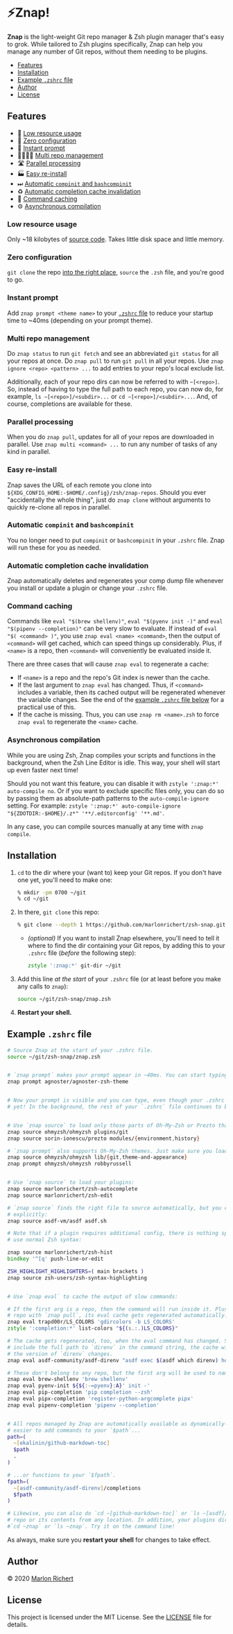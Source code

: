 # ⚡️Znap!
**Znap** is the light-weight Git repo manager & Zsh plugin manager that's easy to grok. While
tailored to Zsh plugins specifically, Znap can help you manage any number of Git repos, without them
needing to be plugins.

* [Features](#features)
* [Installation](#installation)
* [Example `.zshrc` file](#example-zshrc-file)
* [Author](#author)
* [License](#license)

## Features
* 🐥 [Low resource usage](#low-resource-usage)
* 🔌 [Zero configuration](#zero-configuration)
* 🏃 [Instant prompt](#instant-prompt)
* 👨‍👩‍👧‍👦 [Multi repo management](#multi-repo-management)
* 🛣 [Parallel processing](#parallel-processing)
* 🏭 [Easy re-install](#easy-re-install)
* ⏭ [Automatic `compinit` and `bashcompinit`](#automatic-compinit-and-bashcompinit)
* ♻️ [Automatic completion cache invalidation](#automatic-completion-cache-invalidation)
* 🥫 [Command caching](#command-caching)
* ⚙️ [Asynchronous compilation](#asynchronous-compilation)

### Low resource usage
Only ~18 kilobytes of [source code](#functions). Takes little disk space and little memory.

### Zero configuration
`git clone` the repo [into the right place](#installation), `source` the `.zsh` file, and you're
good to go.

### Instant prompt
Add `znap prompt <theme name>` to your [`.zshrc` file](#example-zshrc) to reduce your startup
time to ~40ms (depending on your prompt theme).

### Multi repo management
Do `znap status` to run `git fetch` and see an abbreviated `git status` for all your repos at
once. Do `znap pull` to run `git pull` in all your repos. Use `znap ignore <repo> <pattern> ...`
to add entries to your repo's local exclude list.

Additionally, each of your repo dirs can now be referred to with `~[<repo>]`. So, instead of having
to type the full path to each repo, you can now do, for example, `ls ~[<repo>]/<subdir>...` or
`cd ~[<repo>]/<subdir>...`. And, of course, completions are available for these.

### Parallel processing
When you do `znap pull`, updates for all of your repos are downloaded in parallel. Use
`znap multi <command> ...` to run any number of tasks of any kind in parallel.

### Easy re-install
Znap saves the URL of each remote you clone into
`${XDG_CONFIG_HOME:-$HOME/.config}/zsh/znap-repos`. Should you ever "accidentally the whole thing",
just do `znap clone` without arguments to quickly re-clone all repos in parallel.

### Automatic `compinit` and `bashcompinit`
You no longer need to put `compinit` or `bashcompinit` in your `.zshrc` file. Znap will run
these for you as needed.

### Automatic completion cache invalidation
Znap automatically deletes and regenerates your comp dump file whenever you install or update a
plugin or change your `.zshrc` file.

### Command caching
Commands like `eval "$(brew shellenv)"`, `eval "$(pyenv init -)"` and
`eval "$(pipenv --completion)"` can be very slow to evaluate. If instead of
`eval "$( <command> )"`, you use `znap eval <name> <command>`, then the output of `<command>` will
get cached, which can speed things up considerably. Plus, if `<name>` is a repo, then `<command>`
will conveniently be evaluated inside it.

There are three cases that will cause `znap eval` to regenerate a cache:
* If `<name>` is a repo and the repo's Git index is newer than the cache.
* If the last argument to `znap eval` has changed. Thus, if `<command>` includes a variable, then
  its cached output will be regenerated whenever the variable changes. See the end of the
  [example `.zshrc` file below]((#example-zshrc-file)) for a practical use of this.
* If the cache is missing. Thus, you can use `znap rm <name>.zsh` to force `znap eval` to
  regenerate the `<name>` cache.

### Asynchronous compilation
While you are using Zsh, Znap compiles your scripts and functions in the background, when the Zsh
Line Editor is idle. This way, your shell will start up even faster next time!

Should you not want this feature, you can disable it with `zstyle ':znap:*' auto-compile no`. Or if
you want to exclude specific files only, you can do so by passing them as absolute-path patterns to
the `auto-compile-ignore` setting. For example:
`zstyle ':znap:*' auto-compile-ignore "${ZDOTDIR:-$HOME}/.z*" '**/.editorconfig' '**.md'`.

In any case, you can compile sources manually at any time with `znap compile`.

## Installation
  1. `cd` to the dir where your (want to) keep your Git repos. If you don't have one yet, you'll
      need to make one:
      ```zsh
      % mkdir -pm 0700 ~/git
      % cd ~/git
      ```
  1.  In there, `git clone` this repo:
      ```zsh
      % git clone --depth 1 https://github.com/marlonrichert/zsh-snap.git
      ```
      * _(optional)_ If you want to install Znap elsewhere, you'll need to tell it where to find
        the dir containing your Git repos, by adding this to your `.zshrc` file (_before_ the
        following step):
        ```zsh
        zstyle ':znap:*' git-dir ~/git
        ```
  1.  Add this line _at the start_ of your `.zshrc` file (or at least before you make any calls to
      `znap`):
      ```zsh
      source ~/git/zsh-snap/znap.zsh
      ```
  1.  **Restart your shell.**


## Example `.zshrc` file
```zsh
# Source Znap at the start of your .zshrc file.
source ~/git/zsh-snap/znap.zsh


# `znap prompt` makes your prompt appear in ~40ms. You can start typing right away!
znap prompt agnoster/agnoster-zsh-theme


# Now your prompt is visible and you can type, even though your .zshrc file hasn't finished loading
# yet! In the background, the rest of your `.zshrc` file continues to be executed.


# Use `znap source` to load only those parts of Oh-My-Zsh or Prezto that you really need:
znap source ohmyzsh/ohmyzsh plugins/git
znap source sorin-ionescu/prezto modules/{environment,history}

# `znap prompt` also supports Oh-My-Zsh themes. Just make sure you load the required libs first:
znap source ohmyzsh/ohmyzsh lib/{git,theme-and-appearance}
znap prompt ohmyzsh/ohmyzsh robbyrussell


# Use `znap source` to load your plugins:
znap source marlonrichert/zsh-autocomplete
znap source marlonrichert/zsh-edit

# `znap source` finds the right file to source automatically, but you can also specify one
# explicitly:
znap source asdf-vm/asdf asdf.sh

# Note that if a plugin requires additional config, there is nothing special you need to do. Just
# use normal Zsh syntax:

znap source marlonrichert/zsh-hist
bindkey '^[q' push-line-or-edit

ZSH_HIGHLIGHT_HIGHLIGHTERS=( main brackets )
znap source zsh-users/zsh-syntax-highlighting


# Use `znap eval` to cache the output of slow commands:

# If the first arg is a repo, then the command will run inside it. Plus, whenever you update a
# repo with `znap pull`, its eval cache gets regenerated automatically.
znap eval trapd00r/LS_COLORS 'gdircolors -b LS_COLORS'
zstyle ':completion:*' list-colors "${(s.:.)LS_COLORS}"

# The cache gets regenerated, too, when the eval command has changed. So, for example, since we
# include the full path to `direnv` in the command string, the cache will be regenerated whenever
# the version of `direnv` changes.
znap eval asdf-community/asdf-direnv "asdf exec $(asdf which direnv) hook zsh"

# These don't belong to any repo, but the first arg will be used to name the cache file.
znap eval brew-shellenv 'brew shellenv'
znap eval pyenv-init ${${:-=pyenv}:A}' init -'
znap eval pip-completion 'pip completion --zsh'
znap eval pipx-completion 'register-python-argcomplete pipx'
znap eval pipenv-completion 'pipenv --completion'


# All repos managed by Znap are automatically available as dynamically-named dirs. This makes it
# easier to add commands to your `$path`...
path=(
  ~[ekalinin/github-markdown-toc]
  $path
  .
)

# ...or functions to your `$fpath`.
fpath=(
  ~[asdf-community/asdf-direnv]/completions
  $fpath
)

# Likewise, you can also do `cd ~[github-markdown-toc]` or `ls ~[asdf]/completions` to access a
# repo or its contents from any location. In addition, your plugins dir itself can be accessed with
#`cd ~znap` or `ls ~znap`. Try it on the command line!
```

As always, make sure you **restart your shell** for changes to take effect.


## Author
© 2020 [Marlon Richert](https://github.com/marlonrichert)


## License
This project is licensed under the MIT License. See the
[LICENSE](LICENSE) file for details.
